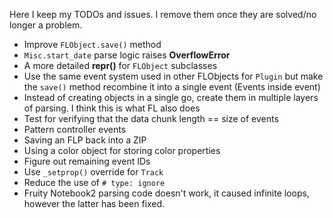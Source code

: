 Here I keep my TODOs and issues. I remove them once they are solved/no longer a problem.

- Improve `FLObject.save()` method
- `Misc.start_date` parse logic raises **OverflowError**
- A more detailed **repr()** for `FLObject` subclasses
- Use the same event system used in other FLObjects for `Plugin` but make the `save()` method recombine it into a single event (Events inside event)
- Instead of creating objects in a single go, create them in multiple layers of parsing. I think this is what FL also does
- Test for verifying that the data chunk length == size of events
- Pattern controller events
- Saving an FLP back into a ZIP
- Using a color object for storing color properties
- Figure out remaining event IDs
- Use `_setprop()` override for `Track`
- Reduce the use of `# type: ignore`
- Fruity Notebook2 parsing code doesn't work, it caused infinite loops, however the latter has been fixed.
